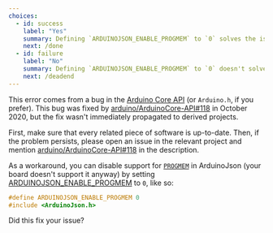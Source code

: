 ```yaml
---
choices:
  - id: success
    label: "Yes"
    summary: Defining `ARDUINOJSON_ENABLE_PROGMEM` to `0` solves the issue
    next: /done
  - id: failure
    label: "No"
    summary: Defining `ARDUINOJSON_ENABLE_PROGMEM` to `0` doesn't solve the issue
    next: /deadend
---
```


This error comes from a bug in the [Arduino Core API](https://github.com/arduino/ArduinoCore-API) (or `Arduino.h`, if you prefer).
This bug was fixed by [arduino/ArduinoCore-API#118](https://github.com/arduino/ArduinoCore-API/pull/118) in October 2020, but the fix wasn't immediately propagated to derived projects.

First, make sure that every related piece of software is up-to-date.
Then, if the problem persists, please open an issue in the relevant project and mention [arduino/ArduinoCore-API#118](https://github.com/arduino/ArduinoCore-API/pull/118) in the description.

As a workaround, you can disable support for [`PROGMEM`](https://www.arduino.cc/reference/en/language/variables/utilities/progmem/) in ArduinoJson (your board doesn't support it anyway) by setting [ARDUINOJSON_ENABLE_PROGMEM](/v6/api/config/enable_progmem/) to `0`, like so:

```c++
#define ARDUINOJSON_ENABLE_PROGMEM 0
#include <ArduinoJson.h>
```

Did this fix your issue?